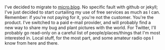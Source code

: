 I've decided to migrate to [micro.blog](https://jquinby.micro.blog). No specific fault with github or jekyll; I've just decided to start curtailing my use of free services as much as I can.
Remember: if you're not paying for it, you're not the customer. You're the product. I've switched to a paid e-mail provider, and will probably find a new way to share my
bug and plant pictures with the world. For Twitter, I'll probably go read-only on a careful list of people/places/things that I'm most interested in. Local stuff, for the most
part, and some amateur radio ops I know from here and there.

